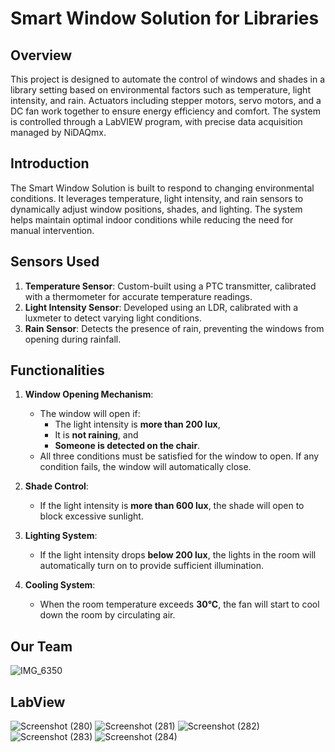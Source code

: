 # Smart Window Solution for Libraries

## Overview
This project is designed to automate the control of windows and shades in a library setting based on environmental factors such as temperature, light intensity, and rain. Actuators including stepper motors, servo motors, and a DC fan work together to ensure energy efficiency and comfort. The system is controlled through a LabVIEW program, with precise data acquisition managed by NiDAQmx.

## Introduction
The Smart Window Solution is built to respond to changing environmental conditions. It leverages temperature, light intensity, and rain sensors to dynamically adjust window positions, shades, and lighting. The system helps maintain optimal indoor conditions while reducing the need for manual intervention.

## Sensors Used
1. **Temperature Sensor**: Custom-built using a PTC transmitter, calibrated with a thermometer for accurate temperature readings.
2. **Light Intensity Sensor**: Developed using an LDR, calibrated with a luxmeter to detect varying light conditions.
3. **Rain Sensor**: Detects the presence of rain, preventing the windows from opening during rainfall.

## Functionalities
1. **Window Opening Mechanism**: 
   - The window will open if:
     - The light intensity is **more than 200 lux**,
     - It is **not raining**, and
     - **Someone is detected on the chair**.
   - All three conditions must be satisfied for the window to open. If any condition fails, the window will automatically close.

2. **Shade Control**:
   - If the light intensity is **more than 600 lux**, the shade will open to block excessive sunlight.

3. **Lighting System**:
   - If the light intensity drops **below 200 lux**, the lights in the room will automatically turn on to provide sufficient illumination.

4. **Cooling System**:
   - When the room temperature exceeds **30°C**, the fan will start to cool down the room by circulating air.

## Our Team

![IMG_6350](https://github.com/user-attachments/assets/048861a1-6362-4abc-ad2f-158cf08376a9)

## LabView
![Screenshot (280)](https://github.com/user-attachments/assets/e8b65f21-5a53-41c8-9008-c3abddd7feac)
![Screenshot (281)](https://github.com/user-attachments/assets/1aba4a21-8381-45dc-b8e3-09a655ddcf51)
![Screenshot (282)](https://github.com/user-attachments/assets/030ac8f6-a688-4693-88bb-951603eb0c0d)
![Screenshot (283)](https://github.com/user-attachments/assets/71c7e0ad-a701-4d1f-9153-c97cc59c2ebc)
![Screenshot (284)](https://github.com/user-attachments/assets/e97ee525-030f-4f08-a2fe-b9e9248bb105)

